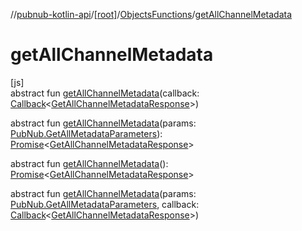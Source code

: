 //[pubnub-kotlin-api](../../../index.md)/[[root]](../index.md)/[ObjectsFunctions](index.md)/[getAllChannelMetadata](get-all-channel-metadata.md)

# getAllChannelMetadata

[js]\
abstract fun [getAllChannelMetadata](get-all-channel-metadata.md)(callback: [Callback](../-callback/index.md)&lt;[GetAllChannelMetadataResponse](../-get-all-channel-metadata-response/index.md)&gt;)

abstract fun [getAllChannelMetadata](get-all-channel-metadata.md)(params: [PubNub.GetAllMetadataParameters](../-pub-nub/-get-all-metadata-parameters/index.md)): [Promise](https://kotlinlang.org/api/latest/jvm/stdlib/kotlin-stdlib/kotlin.js/-promise/index.html)&lt;[GetAllChannelMetadataResponse](../-get-all-channel-metadata-response/index.md)&gt;

abstract fun [getAllChannelMetadata](get-all-channel-metadata.md)(): [Promise](https://kotlinlang.org/api/latest/jvm/stdlib/kotlin-stdlib/kotlin.js/-promise/index.html)&lt;[GetAllChannelMetadataResponse](../-get-all-channel-metadata-response/index.md)&gt;

abstract fun [getAllChannelMetadata](get-all-channel-metadata.md)(params: [PubNub.GetAllMetadataParameters](../-pub-nub/-get-all-metadata-parameters/index.md), callback: [Callback](../-callback/index.md)&lt;[GetAllChannelMetadataResponse](../-get-all-channel-metadata-response/index.md)&gt;)
